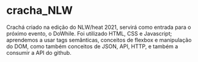 # cracha_NLW
Crachá criado na edição do NLW/heat 2021, servirá como entrada para o próximo evento, o DoWhile.
Foi utilizado HTML, CSS e Javascript; aprendemos a usar tags semânticas, conceitos de flexbox e manipulação do DOM, como também conceitos de JSON, API, HTTP, e também a consumir a API do github.
